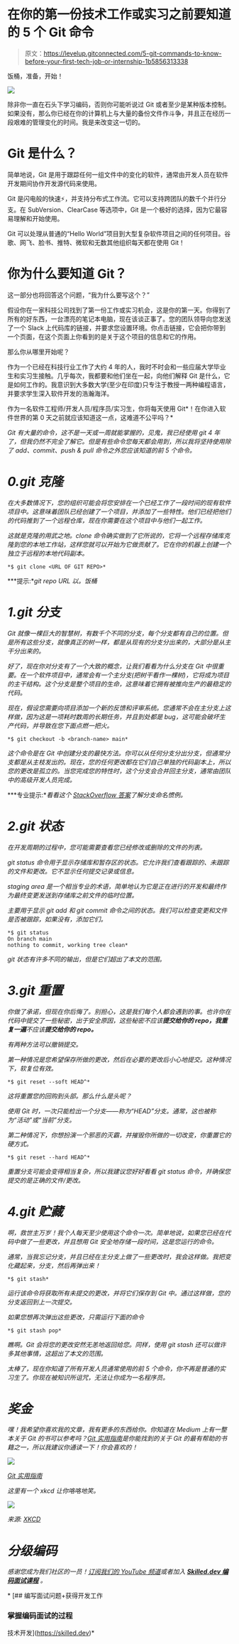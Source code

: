 # 在你的第一份技术工作或实习之前要知道的 5 个 Git 命令

> 原文：<https://levelup.gitconnected.com/5-git-commands-to-know-before-your-first-tech-job-or-internship-1b5856313338>

饭桶，准备，开始！

![](img/87cbc529c20d548ccce1afcc90424fbe.png)

除非你一直在石头下学习编码，否则你可能听说过 Git 或者至少是某种版本控制。如果没有，那么你已经在你的计算机上与大量的备份文件作斗争，并且正在经历一段艰难的管理变化的时间。我是来改变这一切的。

# Git 是什么？

简单地说，Git 是用于跟踪任何一组文件中的变化的软件，通常由开发人员在软件开发期间协作开发源代码来使用。

Git 是闪电般的快速⚡️，并支持分布式工作流。它可以支持跨团队的数千个并行分支。在 SubVersion、ClearCase 等选项中，Git 是一个极好的选择，因为它最容易理解和开始使用。

Git 可以处理从普通的“Hello World”项目到大型复杂软件项目之间的任何项目。谷歌、网飞、脸书、推特、微软和无数其他组织每天都在使用 Git！

# 你为什么要知道 Git？

这一部分也将回答这个问题，“我为什么要写这个？”

假设你在一家科技公司找到了第一份工作或实习机会，这是你的第一天。你得到了所有的好东西，一台漂亮的笔记本电脑，现在该谈正事了。您的团队领导向您发送了一个 Slack 上代码库的链接，并要求您设置环境。你点击链接，它会把你带到一个页面，在这个页面上你看到的是关于这个项目的信息和它的作用。

那么你从哪里开始呢？

作为一个已经在科技行业工作了大约 4 年的人，我时不时会和一些应届大学毕业生和实习生接触。几乎每次，我都要和他们坐在一起，向他们解释 Git 是什么，它是如何工作的。我意识到大多数大学(至少在印度)只专注于教授一两种编程语言，并要求学生深入软件开发的浩瀚海洋。

作为一名软件工程师/开发人员/程序员/实习生，你将每天使用 Git*！在你进入软件世界的第 0 天之前就应该知道这一点，这难道不公平吗？*

*Git 有大量的命令，这不是一天或一周就能掌握的，见鬼，我已经使用 git 4 年了，但我仍然不完全了解它。但是有些命令您每天都会用到，所以我将坚持使用除了 add、commit、push & pull 命令之外您应该知道的前 5 个命令。*

# *0.git 克隆*

*在大多数情况下，您的组织可能会将您安排在一个已经工作了一段时间的现有软件项目中。这意味着团队已经创建了一个项目，并添加了一些特性。他们已经把他们的代码推到了一个远程仓库，现在你需要在这个项目中与他们一起工作。*

*这就是克隆的用武之地。clone 命令确实做到了它所说的，它将一个远程存储库克隆到您的本地工作站，这样您就可以开始为它做贡献了。它在你的机器上创建一个独立于远程的本地代码副本。*

```
*$ git clone <URL OF GIT REPO>*
```

***提示:**git repo URL 以。饭桶*

# *1.git 分支*

*Git 就像一棵巨大的智慧树，有数千个不同的分支，每个分支都有自己的位置。但是所有这些分支，就像真正的树一样，都是从现有的分支分出来的，大部分是从主干分出来的。*

*好了，现在你对分支有了一个大致的概念，让我们看看为什么分支在 Git 中很重要。在一个软件项目中，通常会有一个主分支(把树干看作一棵树)，它将成为项目的主干结构。这个分支是整个项目的生命，这意味着它拥有被推向生产的最稳定的代码。*

*现在，假设您需要向项目添加一个新的反馈和评审系统。您通常不会在主分支上这样做，因为这是一项耗时数周的长期任务，并且到处都是 bug，这可能会破坏生产代码，并导致在您下面点燃一把火。*

```
*$ git checkout -b <branch-name> main*
```

*这个命令是在 Git 中创建分支的最快方法。你可以从任何分支分出分支，但通常分支都是从主枝发出的。现在，您的任何更改都在它们自己单独的代码副本上，所以您的更改是孤立的。当您完成您的特性时，这个分支会合并回主分支，通常由团队中的高级开发人员完成。*

***专业提示:**看看这个 [StackOverflow 答案](https://stackoverflow.com/questions/273695/what-are-some-examples-of-commonly-used-practices-for-naming-git-branches)了解分支命名惯例。*

# *2.git 状态*

*在开发周期的过程中，您可能需要查看您已经修改或删除的文件的列表。*

**git status* 命令用于显示存储库和暂存区的状态。它允许我们查看跟踪的、未跟踪的文件和更改。它不显示任何提交记录或信息。*

*staging area 是一个相当专业的术语，简单地认为它是正在进行的开发和最终作为最终变更发送到存储库之前文件的临时位置。*

*主要用于显示 *git add* 和 *git commit* 命令之间的状态。我们可以检查变更和文件是否被跟踪，如果没有，添加它们。*

```
*$ git status
On branch main
nothing to commit, working tree clean*
```

*git 状态有许多不同的输出，但是它们超出了本文的范围。*

# *3.git 重置*

*你做了承诺，但现在你后悔了。别担心，这是我们每个人都会遇到的事。也许你在代码中提交了一些秘密，出于安全原因，这些秘密不应该**提交给你的 repo，我重复一遍**不应该**提交给你的 repo。***

*有两种方法可以撤销提交。*

*第一种情况是您希望保存所做的更改，然后在必要的更改后小心地提交。这种情况下，软复位有效。*

```
*$ git reset --soft HEAD^*
```

*这将重置您的回购到头部。那么什么是头呢？*

*使用 Git 时，一次只能检出一个分支——称为“HEAD”分支。通常，这也被称为“活动”或“当前”分支。*

*第二种情况下，你想扮演一个邪恶的灭霸，并摧毁你所做的一切改变，你重置它的硬方式。*

```
*$ git reset --hard HEAD^*
```

*重置分支可能会变得相当复杂，所以我建议您好好看看 *git status* 命令，并确保您提交的是正确的文件/更改。*

# *4.git 贮藏*

*啊，救世主万岁！我个人每天至少使用这个命令一次。简单地说，如果您已经在代码中做了一些更改，并且想用 Git 安全地存储一段时间，这是您运行的命令。*

*通常，当我忘记分支，并且已经在主分支上做了一些更改时，我会这样做。我把变化藏起来，分支，然后再弹出来！*

```
*$ git stash*
```

*运行该命令将获取所有未提交的更改，并将它们保存到 Git 中。通过这样做，您的分支返回到上一次提交。*

*如果您想再次弹出这些更改，只需运行下面的命令*

```
*$ git stash pop*
```

*瞧啊。Git 会将您的更改安然无恙地返回给您。同样，使用 git stash 还可以做许多其他事情，这超出了本文的范围。*

*太棒了，现在你知道了所有开发人员通常使用的前 5 个命令，你不再是普通的实习生了。你现在被知识所诅咒，无法让你成为一名程序员。*

# *奖金*

*嘿！我希望你喜欢我的文章，我有更多的东西给你。你知道在 Medium 上有一整本关于 Git 的书可以参考吗？[Git 实用指南](https://medium.com/pragmatic-programmers/table-of-contents-bcebb38bc764)是你能找到的关于 Git 的最有帮助的书籍之一，所以我建议你通读一下！你会喜欢的！*

*![](img/0f4c5640b66a285d8ec9ae4df58ffff4.png)*

*[Git 实用指南](https://medium.com/pragmatic-programmers/table-of-contents-bcebb38bc764)*

*这里有一个 xkcd 让你咯咯地笑。*

*![](img/e27070bda191525366fd7a9773acfaf3.png)*

*来源: [XKCD](https://imgs.xkcd.com/comics/tags.png)*

# *分级编码*

*感谢您成为我们社区的一员！[订阅我们的 YouTube 频道](https://www.youtube.com/channel/UC3v9kBR_ab4UHXXdknz8Fbg?sub_confirmation=1)或者加入 [**Skilled.dev 编码面试课程**](https://skilled.dev/) 。*

*[](https://skilled.dev) [## 编写面试问题+获得开发工作

### 掌握编码面试的过程

技术开发](https://skilled.dev)*